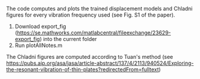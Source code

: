 The code computes and plots the trained displacement models and Chladni figures for every vibration frequency used (see Fig. S1 of the paper).
1. Download export_fig (https://se.mathworks.com/matlabcentral/fileexchange/23629-export_fig) into the current folder
2. Run plotAllNotes.m

The Chladni figures are computed according to Tuan's method (see https://pubs.aip.org/asa/jasa/article-abstract/137/4/2113/940524/Exploring-the-resonant-vibration-of-thin-plates?redirectedFrom=fulltext)
